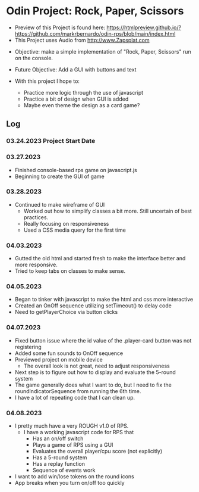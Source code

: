 # Odin Project: Rock, Paper, Scissors
* Preview of this Project is found here: https://htmlpreview.github.io/?https://github.com/markrbernardo/odin-rps/blob/main/index.html
* This Project uses Audio from http://www.Zapsplat.com
- Objective: make a simple implementation of "Rock, Paper, Scissors" run on the console.
- Future Objective: Add a GUI with buttons and text

- With this project I hope to:
    - Practice more logic through the use of javascript
    - Practice a bit of design when GUI is added
    - Maybe even theme the design as a card game?

## Log
### 03.24.2023 Project Start Date
### 03.27.2023
- Finished console-based rps game on javascript.js
- Beginning to create the GUI of game

### 03.28.2023
- Continued to make wireframe of GUI
    - Worked out how to simplify classes a bit more. Still uncertain of best practices.
    - Really focusing on responsiveness
    - Used a CSS media query for the first time

### 04.03.2023
- Gutted the old html and started fresh to make the interface better and more responsive.
- Tried to keep tabs on classes to make sense.

### 04.05.2023
- Began to tinker with javascript to make the html and css more interactive
- Created an OnOff sequence utilizing setTimeout() to delay code
- Need to getPlayerChoice via button clicks

### 04.07.2023
- Fixed button issue where the id value of the .player-card button was not registering 
- Added some fun sounds to OnOff sequence
- Previewed project on mobile device
    - The overall look is not great, need to adjust responsiveness
- Next step is to figure out how to display and evaluate the 5-round system
- The game generally does what I want to do, but I need to fix the roundIndicatorSequence from running the 6th time.
- I have a lot of repeating code that I can clean up.

### 04.08.2023
- I pretty much have a very ROUGH v1.0 of RPS.
    - I have a working javascript code for RPS that
        - Has an on/off switch
        - Plays a game of RPS using a GUI
        - Evaluates the overall player/cpu score (not explicitly)
        - Has a 5-round system
        - Has a replay function
        - Sequence of events work
- I want to add win/lose tokens on the round icons
- App breaks when you turn on/off too quickly
    
    